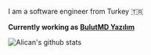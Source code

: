 
I am a software engineer from Turkey 🇹🇷 </br>


**Currently working as**  <a href="https://www.bulutmd.com/" target="_blank"><b>BulutMD Yazılım</b></a>

![Alican's github stats](https://github-readme-stats.vercel.app/api?username=alicanertop&theme=dark&show_icons=true&count_private=true&show_owner=true)
